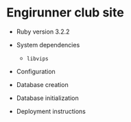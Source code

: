 # Engirunner club site

* Ruby version 3.2.2

* System dependencies

  - `libvips`

* Configuration

* Database creation

* Database initialization

* Deployment instructions
